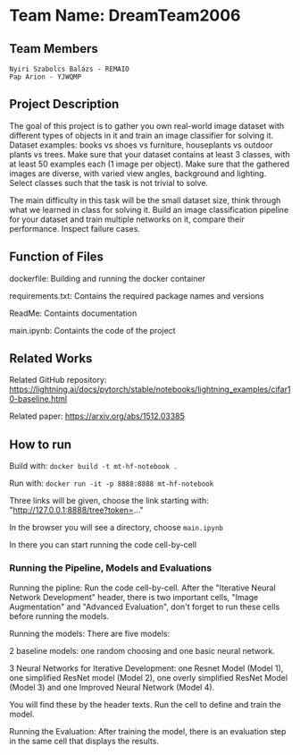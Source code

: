 # Team Name: DreamTeam2006

## Team Members

    Nyiri Szabolcs Balázs - REMAIO
    Pap Arion - YJWQMP

## Project Description

The goal of this project is to gather you own real-world image dataset with different types of objects in it and train an image classifier for solving it. Dataset examples: books vs shoes vs furniture, houseplants vs outdoor plants vs trees. Make sure that your dataset contains at least 3 classes, with at least 50 examples each (1 image per object). Make sure that the gathered images are diverse, with varied view angles, background and lighting. Select classes such that the task is not trivial to solve.

The main difficulty in this task will be the small dataset size, think through what we learned in class for solving it. Build an image classification pipeline for your dataset and train multiple networks on it, compare their performance. Inspect failure cases.

## Function of Files

dockerfile: Building and running the docker container

requirements.txt: Contains the required package names and versions

ReadMe: Containts documentation

main.ipynb: Containts the code of the project

## Related Works

Related GitHub repository: <https://lightning.ai/docs/pytorch/stable/notebooks/lightning_examples/cifar10-baseline.html>

Related paper: <https://arxiv.org/abs/1512.03385>

## How to run

Build with: `docker build -t mt-hf-notebook .`

Run with: `docker run -it -p 8888:8888 mt-hf-notebook`

Three links will be given, choose the link starting with: "<http://127.0.0.1:8888/tree?token=>..."

In the browser you will see a directory, choose `main.ipynb`

In there you can start running the code cell-by-cell

### Running the Pipeline, Models and Evaluations

Running the pipline: Run the code cell-by-cell. After the "Iterative Neural Network Development" header, there is two important cells, "Image Augmentation" and "Advanced Evaluation", don't forget to run these cells before running the models.

Running the models: There are five models:

2 baseline models: one random choosing and one basic neural network.

3 Neural Networks for Iterative Development: one Resnet Model (Model 1), one simplified ResNet model (Model 2), one overly simplified ResNet Model (Model 3) and one Improved Neural Network (Model 4).

You will find these by the header texts. Run the cell to define and train the model.

Running the Evaluation: After training the model, there is an evaluation step in the same cell that displays the results.
